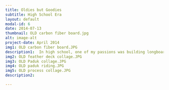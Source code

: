 ```yaml
---
title: Oldies but Goodies
subtitle: High School Era
layout: default
modal-id: 6
date: 2014-07-13
thumbnail: OLD carbon fiber board.jpg
alt: image-alt
project-date: April 2014
img1: OLD carbon fiber board.JPG
description1:  In high school, one of my passions was building longboards. I started by laminating plies of maple together in a contoured press to achieve concavity in the profile and increase the strength of the boards. I experimented with this a lot and made upwards of 15 of these, selling and gifting them to friends as I went. I also experimented with other methods like reinforced hardwoods cut out and engraved with a CNC router. I even constructed a couple with a foam core sandwiched between carbon fiber layups.
img2: OLD feather deck collage.JPG
img3: OLD Paduk collage.JPG
img4: OLD paduk riding.JPG
img5: OLD process collage.JPG
description2: 

---
```

